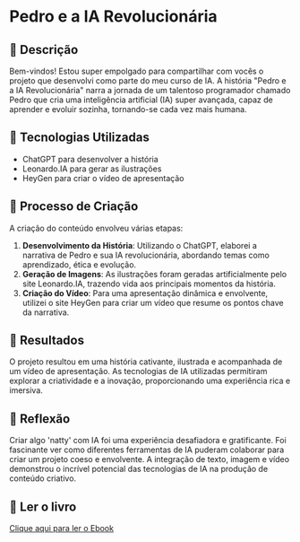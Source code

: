 # Pedro e a IA Revolucionária

## 📒 Descrição
Bem-vindos! Estou super empolgado para compartilhar com vocês o projeto que desenvolvi como parte do meu curso de IA. A história "Pedro e a IA Revolucionária" narra a jornada de um talentoso programador chamado Pedro que cria uma inteligência artificial (IA) super avançada, capaz de aprender e evoluir sozinha, tornando-se cada vez mais humana.

## 🤖 Tecnologias Utilizadas
- ChatGPT para desenvolver a história
- Leonardo.IA para gerar as ilustrações
- HeyGen para criar o vídeo de apresentação

## 🧐 Processo de Criação
A criação do conteúdo envolveu várias etapas:
1. **Desenvolvimento da História**: Utilizando o ChatGPT, elaborei a narrativa de Pedro e sua IA revolucionária, abordando temas como aprendizado, ética e evolução.
2. **Geração de Imagens**: As ilustrações foram geradas artificialmente pelo site Leonardo.IA, trazendo vida aos principais momentos da história.
3. **Criação do Vídeo**: Para uma apresentação dinâmica e envolvente, utilizei o site HeyGen para criar um vídeo que resume os pontos chave da narrativa.

## 🚀 Resultados
O projeto resultou em uma história cativante, ilustrada e acompanhada de um vídeo de apresentação. As tecnologias de IA utilizadas permitiram explorar a criatividade e a inovação, proporcionando uma experiência rica e imersiva.

## 💭 Reflexão
Criar algo 'natty' com IA foi uma experiência desafiadora e gratificante. Foi fascinante ver como diferentes ferramentas de IA puderam colaborar para criar um projeto coeso e envolvente. A integração de texto, imagem e vídeo demonstrou o incrível potencial das tecnologias de IA na produção de conteúdo criativo.

## 🤖 Ler o livro
[Clique aqui para ler o Ebook](https://github.com/davidsss6/lab-natty-or-not/blob/main/Pedro_e_a_IA_Revolucionaria.md) 
